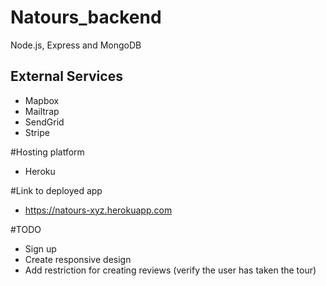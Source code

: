 # Natours_backend
Node.js, Express and MongoDB

## External Services

* Mapbox
* Mailtrap
* SendGrid
* Stripe

#Hosting platform 

* Heroku

#Link to deployed app

* https://natours-xyz.herokuapp.com

#TODO

* Sign up
* Create responsive design
* Add restriction for creating reviews (verify the user has taken the tour)




